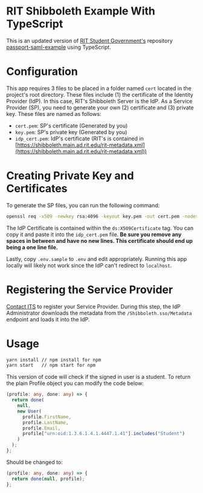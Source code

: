 # RIT Shibboleth Example With TypeScript

This is an updated version of [RIT Student Government's](https://github.com/ritstudentgovernment) repository [passport-saml-example](https://github.com/ritstudentgovernment/passport-saml-example) using TypeScript.

# Configuration

This app requires 3 files to be placed in a folder named `cert` located in the project's root directory. These files include (1) the certificate of the Identity Provider (IdP). In this case, RIT's Shibboleth Server is the IdP. As a Service Provider (SP), you need to generate your own (2) certificate and (3) private key. These files are named as follows:

- `cert.pem`: SP's certificate (Generated by you)
- `key.pem`: SP's private key (Generated by you)
- `idp_cert.pem`: IdP's certificate (RIT's is contained in [https://shibboleth.main.ad.rit.edu/rit-metadata.xml](https://shibboleth.main.ad.rit.edu/rit-metadata.xml))

# Creating Private Key and Certificates

To generate the SP files, you can run the following command:

```bash
openssl req -x509 -newkey rsa:4096 -keyout key.pem -out cert.pem -nodes -days 900
```

The IdP Certificate is contained within the `ds:X509Certificate` tag. You can copy it and paste it into the `idp_cert.pem` file. **Be sure you remove any spaces in between and have no new lines. This certificate should end up being a one line file.**

Lastly, copy `.env.sample` to `.env` and edit appropriately. Running this app locally will likely not work since the IdP can't redirect to `localhost`.

# Registering the Service Provider

[Contact ITS](https://help.rit.edu/) to register your Service Provider. During this step, the IdP Administrator downloads the metadata from the `/Shibboleth.sso/Metadata` endpoint and loads it into the IdP.

# Usage

```bash
yarn install // npm install for npm
yarn start   // npm start for npm
```

This version of code will check if the signed in user is a student. To return the plain Profile object you can modify the code below:

```typescript
(profile: any, done: any) => {
  return done(
    null,
    new User(
      profile.FirstName,
      profile.LastName,
      profile.Email,
      profile["urn:oid:1.3.6.1.4.1.4447.1.41"].includes("Student")
    )
  );
};
```

Should be changed to:

```typescript
(profile: any, done: any) => {
  return done(null, profile);
};
```
